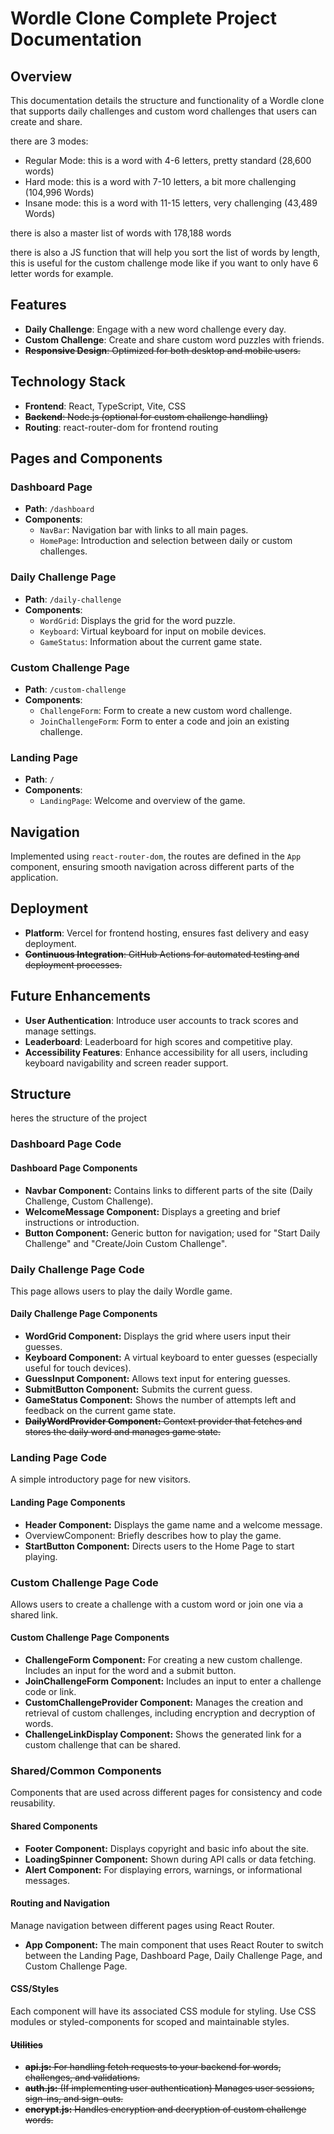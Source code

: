 # Wordle Clone Complete Project Documentation

## Overview

This documentation details the structure and functionality of a Wordle clone that supports daily challenges and custom word challenges that users can create and share.

there are 3 modes:

- Regular Mode: this is a word with 4-6 letters, pretty standard (28,600 words)
- Hard mode: this is a word with 7-10 letters, a bit more challenging (104,996 Words)
- Insane mode: this is a word with 11-15 letters, very challenging (43,489 Words)

there is also a master list of words with 178,188 words

there is also a JS function that will help you sort the list of words by length, this is useful for the custom challenge mode like if you want to only have 6 letter words for example.

## Features

- **Daily Challenge**: Engage with a new word challenge every day.
- **Custom Challenge**: Create and share custom word puzzles with friends.
- ~~**Responsive Design**: Optimized for both desktop and mobile users.~~

## Technology Stack

- **Frontend**: React, TypeScript, Vite, CSS
- ~~**Backend**: Node.js (optional for custom challenge handling)~~
- **Routing**: react-router-dom for frontend routing

## Pages and Components

### Dashboard Page

- **Path**: `/dashboard`
- **Components**:
  - `NavBar`: Navigation bar with links to all main pages.
  - `HomePage`: Introduction and selection between daily or custom challenges.

### Daily Challenge Page

- **Path**: `/daily-challenge`
- **Components**:
  - `WordGrid`: Displays the grid for the word puzzle.
  - `Keyboard`: Virtual keyboard for input on mobile devices.
  - `GameStatus`: Information about the current game state.

### Custom Challenge Page

- **Path**: `/custom-challenge`
- **Components**:
  - `ChallengeForm`: Form to create a new custom word challenge.
  - `JoinChallengeForm`: Form to enter a code and join an existing challenge.

### Landing Page

- **Path**: `/`
- **Components**:
  - `LandingPage`: Welcome and overview of the game.

## Navigation

Implemented using `react-router-dom`, the routes are defined in the `App` component, ensuring smooth navigation across different parts of the application.

## Deployment

- **Platform**: Vercel for frontend hosting, ensures fast delivery and easy deployment.
- ~~**Continuous Integration**: GitHub Actions for automated testing and deployment processes.~~

## Future Enhancements

- **User Authentication**: Introduce user accounts to track scores and manage settings.
- **Leaderboard**: Leaderboard for high scores and competitive play.
- **Accessibility Features**: Enhance accessibility for all users, including keyboard navigability and screen reader support.
  
## Structure

heres the structure of the project

### Dashboard Page Code

#### Dashboard Page Components

- **Navbar Component:** Contains links to different parts of the site (Daily Challenge, Custom Challenge).
- **WelcomeMessage Component:** Displays a greeting and brief instructions or introduction.
- **Button Component:** Generic button for navigation; used for "Start Daily Challenge" and "Create/Join Custom Challenge".

### Daily Challenge Page Code

This page allows users to play the daily Wordle game.

#### Daily Challenge Page Components

- **WordGrid Component:** Displays the grid where users input their guesses.
- **Keyboard Component:** A virtual keyboard to enter guesses (especially useful for touch devices).
- **GuessInput Component:** Allows text input for entering guesses.
- **SubmitButton Component:** Submits the current guess.
- **GameStatus Component:** Shows the number of attempts left and feedback on the current game state.
- ~~**DailyWordProvider Component:** Context provider that fetches and stores the daily word and manages game state.~~

### Landing Page Code

A simple introductory page for new visitors.

#### Landing Page Components

- **Header Component:** Displays the game name and a welcome message.
- OverviewComponent: Briefly describes how to play the game.
- **StartButton Component:** Directs users to the Home Page to start playing.

### Custom Challenge Page Code

Allows users to create a challenge with a custom word or join one via a shared link.

#### Custom Challenge Page Components

- **ChallengeForm Component:** For creating a new custom challenge. Includes an input for the word and a submit button.
- **JoinChallengeForm Component:** Includes an input to enter a challenge code or link.
- **CustomChallengeProvider Component:** Manages the creation and retrieval of custom challenges, including encryption and decryption of words.
- **ChallengeLinkDisplay Component:** Shows the generated link for a custom challenge that can be shared.

### Shared/Common Components

Components that are used across different pages for consistency and code reusability.

#### Shared Components

- **Footer Component:** Displays copyright and basic info about the site.
- **LoadingSpinner Component:** Shown during API calls or data fetching.
- **Alert Component:** For displaying errors, warnings, or informational messages.
  
#### Routing and Navigation

Manage navigation between different pages using React Router.

- **App Component:** The main component that uses React Router to switch between the Landing Page, Dashboard Page, Daily Challenge Page, and Custom Challenge Page.

#### CSS/Styles

Each component will have its associated CSS module for styling. Use CSS modules or styled-components for scoped and maintainable styles.

#### ~~Utilities~~

- ~~**api.js:** For handling fetch requests to your backend for words, challenges, and validations.~~
- ~~**auth.js:** (If implementing user authentication) Manages user sessions, sign-ins, and sign-outs.~~
- ~~**encrypt.js:** Handles encryption and decryption of custom challenge words.~~
